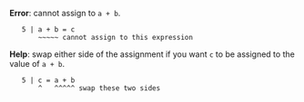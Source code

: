 **Error**: cannot assign to `a + b`.

```
   5 | a + b = c
       ~~~~~ cannot assign to this expression
```

**Help**: swap either side of the assignment if you want `c` to be
assigned to the value of `a + b`.

```
   5 | c = a + b
       ^   ^^^^^ swap these two sides
```
